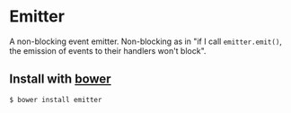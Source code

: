 
# Emitter

A non-blocking event emitter. Non-blocking as in "if I call `emitter.emit()`, the emission of events to their handlers won't block".

## Install with [bower](http://twitter.github.com/bower/)

```shell
$ bower install emitter
```


